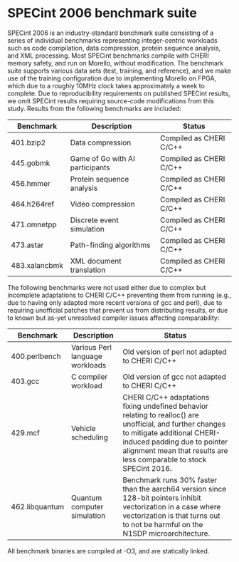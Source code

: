 # SPECint 2006 benchmark suite

SPECint 2006 is an industry-standard benchmark suite consisting of a series of
individual benchmarks representing integer-centric workloads such as code
compilation, data compression, protein sequence analysis, and XML processing.
Most SPECint benchmarks compile with CHERI memory safety, and run on Morello,
without modification.
The benchmark suite supports various data sets (test, training, and
reference), and we make use of the training configuration due to implementing
Morello on FPGA, which due to a roughly 10MHz clock takes approximately a week
to complete.
Due to reproducibility requirements on published SPECint results, we omit
SPECint results requiring source-code modifications from this study.
Results from the following benchmarks are included:

| Benchmark     | Description                     | Status                  |
|---------------|---------------------------------|-------------------------|
| 401.bzip2     | Data compression                | Compiled as CHERI C/C++ |
| 445.gobmk     | Game of Go with AI participants | Compiled as CHERI C/C++ |
| 456.hmmer     | Protein sequence analysis       | Compiled as CHERI C/C++ |
| 464.h264ref   | Video compression               | Compiled as CHERI C/C++ |
| 471.omnetpp   | Discrete event simulation       | Compiled as CHERI C/C++ |
| 473.astar     | Path-finding algorithms         | Compiled as CHERI C/C++ |
| 483.xalancbmk | XML document translation        | Compiled as CHERI C/C++ |

The following benchmarks were not used either due to complex but incomplete
adaptations to CHERI C/C++ preventing them from running (e.g., due to having
only adapted more recent versions of gcc and perl), due to requiring
unofficial patches that prevent us from distributing results, or due to known
but as-yet unresolved compiler issues affecting comparability:

| Benchmark      | Description                     | Status                  |
|----------------|---------------------------------|-------------------------|
| 400.perlbench  | Various Perl language workloads | Old version of perl not adapted to CHERI C/C++ |
| 403.gcc        | C compiler workload             | Old version of gcc not adapted to CHERI C/C++ |
| 429.mcf        | Vehicle scheduling              | CHERI C/C++ adaptations fixing undefined behavior relating to realloc() are unofficial, and further changes to mitigate additional CHERI-induced padding due to pointer alignment mean that results are less comparable to stock SPECint 2016. |
| 462.libquantum | Quantum computer simulation     | Benchmark runs 30% faster than the aarch64 version since 128-bit pointers inhibit vectorization in a case where vectorization is that turns out to not be harmful on the N1SDP microarchitecture. |

All benchmark binaries are compiled at -O3, and are statically linked.
